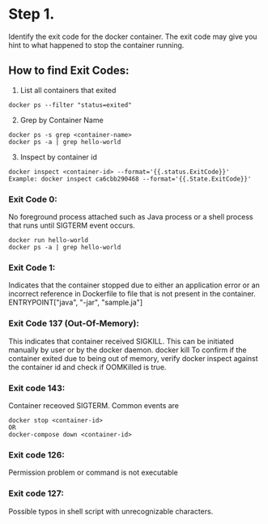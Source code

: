 # Step 1. 
Identify the exit code for the docker container.
The exit code may give you hint to what happened to stop the container running.

## How to find Exit Codes:
1. List all containers that exited
```
docker ps --filter "status=exited"
```

2. Grep by Container Name
```
docker ps -s grep <container-name>
docker ps -a | grep hello-world
```

3. Inspect by container id

```
docker inspect <container-id> --format='{{.status.ExitCode}}'
Example: docker inspect ca6cbb290468 --format='{{.State.ExitCode}}'
```


### Exit Code 0:
No foreground process attached such as Java process or a shell process that runs until SIGTERM event occurs.

```
docker run hello-world
docker ps -a | grep hello-world
```

### Exit Code 1:
Indicates that the container stopped due to either an application error or an incorrect reference in Dockerfile to file that is not present in the container.
ENTRYPOINT["java", "-jar", "sample.ja"]

### Exit Code 137 (Out-Of-Memory):
This indicates that container received SIGKILL. This can be initiated manually by user or by the docker daemon.
docker kill <container-id>
To confirm if the container exited due to being out of memory, verify docker inspect against the container id and check if OOMKilled is true.
  
  
### Exit code 143:
Container receoved SIGTERM. Common events are 
```
docker stop <container-id>
OR 
docker-compose down <container-id>
```

### Exit code 126:
Permission problem or command is not executable

### Exit code 127:
Possible typos in shell script with unrecognizable characters.




